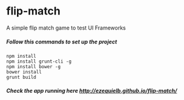 # flip-match
A simple flip match game to test UI Frameworks

##### Follow this commands to set up the project
```
npm install
npm install grunt-cli -g
npm install bower -g
bower install
grunt build
```

##### Check the app running here http://ezequielb.github.io/flip-match/
